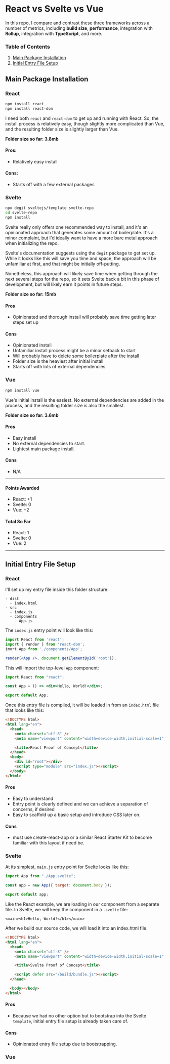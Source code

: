 # React vs Svelte vs Vue

In this repo, I compare and contrast these three frameworks across a number of metrics, including **build size**, **performance**, integration with **Rollup**, integration with **TypeScript**, and more.

### Table of Contents

1. [Main Package Installation](#main-package-installation)
2. [Initial Entry File Setup](#initial-entry-file-setup)

## Main Package Installation

### React

```sh
npm install react
npm install react-dom
```

I need both `react` and `react-dom` to get up and running with React. So, the install process is relatively easy, though slightly more complicated than Vue, and the resulting folder size is slightly larger than Vue.

**Folder size so far: 3.8mb**

#### Pros:

- Relatively easy install

#### Cons:

- Starts off with a few external packages

### Svelte

```sh
npx degit sveltejs/template svelte-repo
cd svelte-repo
npm install
```

Svelte really only offers one recommended way to install, and it's an opinionated approach that generates some amount of boilerplate. It's a minor complaint, but I'd ideally want to have a more bare metal approach when initializing the repo.

Svelte's documentation suggests using the `degit` package to get set up. While it looks like this will save you time and space, the approach will be unfamiliar at first, and that might be initially off-putting.

Nonetheless, this approach will likely save time when getting through the next several steps for the repo, so it sets Svelte back a bit in this phase of development, but will likely earn it points in future steps.

**Folder size so far: 15mb**

#### Pros

- Opinionated and thorough install will probably save time getting later steps set up

#### Cons

- Opinionated install
- Unfamiliar install process might be a minor setback to start
- Will probably have to delete some boilerplate after the install
- Folder size is the heaviest after initial install
- Starts off with lots of external dependencies

### Vue

```sh
npm install vue
```

Vue's initial install is the easiest. No external dependencies are added in the process, and the resulting folder size is also the smallest.

**Folder size so far: 3.6mb**

#### Pros

- Easy install
- No external dependencies to start.
- Lightest main package install.

#### Cons

- N/A

<hr />

#### Points Awarded

- React: +1
- Svelte: 0
- Vue: +2

#### Total So Far

- React: 1
- Svelte: 0
- Vue: 2

<hr />

## Initial Entry File Setup

### React

I'll set up my entry file inside this folder structure:

```
- dist
  - index.html
- src
  - index.js
  - components
    - App.js
```

The `index.js` entry point will look like this:

```jsx
import React from 'react';
import { render } from 'react-dom';
imort App from './components/App';

render(<App />, document.getElementById('root'));
```

This will import the top-level `App` component:

```jsx
import React from "react";

const App = () => <div>Hello, World!</div>;

export default App;
```

Once this entry file is compiled, it will be loaded in from an `index.html` file that looks like this:

```html
<!DOCTYPE html>
<html lang="en">
  <head>
    <meta charset="utf-8" />
    <meta name="viewport" content="width=device-width,initial-scale=1" />

    <title>React Proof of Concept</title>
  </head>
  <body>
    <div id="root"></div>
    <script type="module" src="index.js"></script>
  </body>
</html>
```

#### Pros

- Easy to understand
- Entry point is clearly defined and we can achieve a separation of concerns, if desired
- Easy to scaffold up a basic setup and introduce CSS later on.

#### Cons

- must use create-react-app or a similar React Starter Kit to become familiar with this layout if need be.

### Svelte

At its simplest, `main.js` entry point for Svelte looks like this:

```js
import App from "./App.svelte";

const app = new App({ target: document.body });

export default app;
```

Like the React example, we are loading in our component from a separate file. In Svelte, we will keep the component in a `.svelte` file:

```svelte
<main><h1>Hello, World!</h1></main>
```

After we build our source code, we will load it into an index.html file.

```html
<!DOCTYPE html>
<html lang="en">
  <head>
    <meta charset="utf-8" />
    <meta name="viewport" content="width=device-width,initial-scale=1" />

    <title>Svelte Proof of Concept</title>

    <script defer src="/build/bundle.js"></script>
  </head>

  <body></body>
</html>
```

#### Pros

- Because we had no other option but to bootstrap into the Svelte `template`, initial entry file setup is already taken care of.

#### Cons

- Opinionated entry file setup due to bootstrapping.

### Vue
